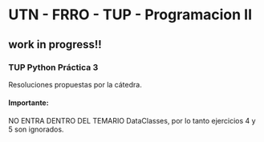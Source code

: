 # UTN - FRRO - TUP - Programacion II

## work in progress!!

### TUP Python Práctica 3

Resoluciones propuestas por la cátedra.



#### Importante: 
NO ENTRA DENTRO DEL TEMARIO DataClasses, por lo tanto ejercicios 4 y 5 son ignorados.
